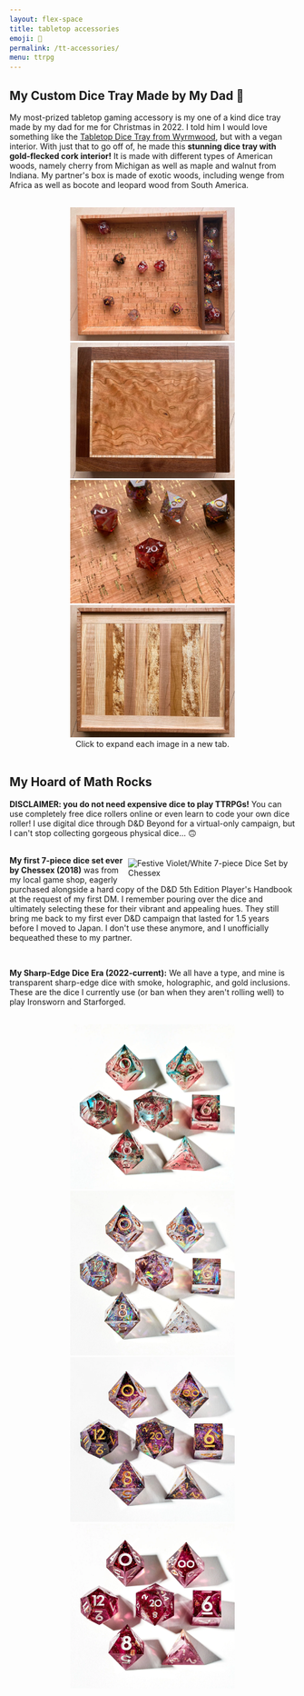 ```yaml
---
layout: flex-space
title: tabletop accessories
emoji: 🎲
permalink: /tt-accessories/
menu: ttrpg
---
```


<h2>My Custom Dice Tray Made by My Dad 💝</h2>
<p>
My most-prized tabletop gaming accessory is my one of a kind dice tray made by my dad for me for Christmas in 2022. I told him I would love something like the <a target="_new" href="https://wyrmwoodgaming.com/products/the-tabletop-dice-tray/">Tabletop Dice Tray from Wyrmwood</a>, but with a vegan interior. With just that to go off of, he made this <b>stunning dice tray with gold-flecked cork interior!</b> It is made with different types of American woods, namely cherry from Michigan as well as maple and walnut from Indiana. My partner's box is made of exotic woods, including wenge from Africa as well as bocote and leopard wood from South America. 
</p>
<br>
<center>
    <a target="_new" href="/graphics/ttrpg/tray/interior.png">
        <img src="/graphics/ttrpg/tray/interior.png" style="max-width: 290px;" title="interior of the dice tray">
    </a>
    <a target="_new" href="/graphics/ttrpg/tray/top.png">
        <img src="/graphics/ttrpg/tray/top.png" style="max-width: 290px;" title="curly maple lid of the dice tray">
    </a>
    <a target="_new" href="/graphics/ttrpg/tray/gold-cork.png">
        <img src="/graphics/ttrpg/tray/gold-cork.png" style="max-width: 290px;" title="closeup of the vegan gold-flaked cork interior of the dice tray">
    </a>
    <a target="_new" href="/graphics/ttrpg/tray/bottom.png">
        <img src="/graphics/ttrpg/tray/bottom.png" style="max-width: 290px;" title="bottom of the dice tray">
    </a>
    <br>
    Click to expand each image in a new tab.
</center>
<br>
<h2>My Hoard of Math Rocks</h2>
<b>DISCLAIMER: you do not need expensive dice to play TTRPGs!</b> You can use completely free dice rollers online or even learn to code your own dice roller! I use digital dice through D&D Beyond for a virtual-only campaign, but I can't stop collecting gorgeous physical dice... 🙃
<br>
<br>
<p>
    <div class="noext">
        <a target="_new" href="https://www.etsy.com/listing/955886944/festive-violet-white-pink-and-purple">
            <img src="/graphics/ttrpg/dice/chessex.png" style="max-width: 290px; margin: 5px;" align="right" title="Festive Violet/White 7-piece Dice Set by Chessex">
        </a>
    </div>
    <b>My first 7-piece dice set ever by Chessex (2018)</b> was from my local game shop, eagerly purchased alongside a hard copy of the D&D 5th Edition Player's Handbook at the request of my first DM. I remember pouring over the dice and ultimately selecting these for their vibrant and appealing hues. They still bring me back to my first ever D&D campaign that lasted for 1.5 years before I moved to Japan. I don't use these anymore, and I unofficially bequeathed these to my partner.
</p>
<br>
<p>
    <b>My Sharp-Edge Dice Era (2022-current):</b> We all have a type, and mine is transparent sharp-edge dice with smoke, holographic, and gold inclusions. These are the dice I currently use (or ban when they aren't rolling well) to play Ironsworn and Starforged.
    <br>
    <br>
    <center>
        <div class="noext">
            <a target="_new" href="https://dispeldice.com/collections/all/products/nova-blossom-7-piece-polyhedral-dice-set">
                <img src="/graphics/ttrpg/dice/nova-blossom.png" style="max-width: 290px;" title="Nova Blossom 7-piece Dice Set by Dispel Dice - bought these because they reminded me of the gorgeous trans pride flag :)">
            </a>
            <a target="_new" href="https://dispeldice.com/collections/all/products/lavender-dreams-7-piece-polyhedral-set">
                <img src="/graphics/ttrpg/dice/lilac-song.png" style="max-width: 290px;" title="Lilac Song 7-piece Dice Set by Dispel Dice">
            </a>
            <a target="_new" href="https://dispeldice.com/collections/all/products/magenta-inferno-7-piece-polyhedral-dice-set">
                <img src="/graphics/ttrpg/dice/magenta-inferno.png" style="max-width: 290px;" title="Magenta Inferno 7-piece Dice Set by Dispel Dice">
            </a>
            <a target="_new" href="https://dispeldice.com/collections/all/products/first-blush-7-piece-polyhedral-dice-set">
                <img src="/graphics/ttrpg/dice/first-blush.png" style="max-width: 290px;" title="First Blush 7-piece Dice Set by Dispel Dice">
            </a>
        </div>
    </center>
</p>
